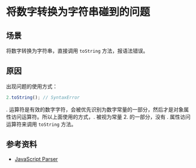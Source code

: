 # 将数字转换为字符串碰到的问题
## <a name="situation"></a> 场景
将数字转换为字符串，直接调用 `toString` 方法，报语法错误。

## <a name="why"></a> 原因
出现问题的使用方式：
```javascript
2.toString(); // SyntaxError
```
. 运算符是有效的数字字符，会被优先识别为数字常量的一部分，然后才是对象属性访问运算符。所以上面使用的方式，. 被视为常量 2. 的一部分，没有 . 属性访问运算符来调用 `toString` 方法。

## 参考资料
- [JavaScript Parser](http://esprima.org/demo/parse.html)

